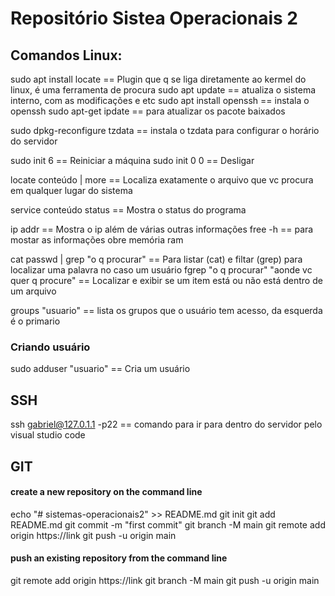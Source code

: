 # Repositório Sistea Operacionais 2

## Comandos Linux:

sudo apt install locate == Plugin que q se liga diretamente ao kermel do linux, é uma ferramenta de procura
sudo apt update == atualiza o sistema interno, com as modificações e etc
sudo apt install openssh == instala o openssh
sudo apt-get ipdate == para atualizar os pacote baixados


sudo dpkg-reconfigure tzdata == instala o tzdata para configurar o horário do servidor

sudo init 6 == Reiniciar a máquina
sudo init 0 0 == Desligar

locate conteúdo | more == Localiza exatamente o arquivo que vc procura em qualquer lugar do sistema

service conteúdo status == Mostra o status do programa

ip addr == Mostra o ip além de várias outras informações
free -h == para mostar as informações obre memória ram

cat passwd | grep "o q procurar" == Para listar (cat) e filtar (grep) para localizar uma palavra no caso um usuário 
fgrep "o q procurar" "aonde vc quer q procure" == Localizar e exibir se um item está ou não está dentro de um arquivo

groups "usuario" == lista os grupos que o usuário tem acesso, da esquerda é o primario

### Criando usuário

sudo adduser "usuario" == Cria um usuário

## SSH
ssh gabriel@127.0.1.1 -p22 == comando para ir para dentro do servidor pelo visual studio code

## GIT

#### create a new repository on the command line

echo "# sistemas-operacionais2" >> README.md
git init
git add README.md
git commit -m "first commit"
git branch -M main
git remote add origin https://link
git push -u origin main

#### push an existing repository from the command line

git remote add origin https://link
git branch -M main
git push -u origin main






